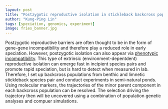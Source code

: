 ```yaml
---
layout: post
title: "Postzygotic reproductive isolation in stickleback backcross population"
author: "Kung-Ping Lin"
tags: [speciation, genomics, experiment]
image: fries_banner.jpg
---
```


Postzygotic reproductive barriers are often thought to be in the form of gene-gene incompatibility and therefore play a reduced role in early speciation. However, postzygotic isolation can also appear via [phenotypic incompatibility](https://doi.org/10.1371/journal.pbio.3001469). This type of extrinsic (environment-depentdent) reproductive isolation can emerge fast in incipient species pairs and promote rapid speciation, but is hard to detect when measured in lab. Therefore, I set up backcross populations from benthic and limnetic stickleback species pair and conduct experiments in semi-natural ponds. Using molecular markers, the trajectories of the minor parent component in each backcross population can be resolved. The selection driving the trajectory then will be uncovered using a combination of population genetic analyses and compuer simulations.
